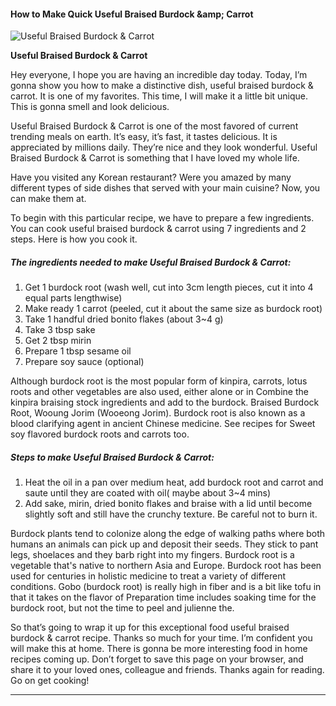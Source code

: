            

#### How to Make Quick Useful Braised Burdock &amp;amp; Carrot

![Useful Braised Burdock &amp; Carrot](https://img-global.cpcdn.com/recipes/2455553_288a23615964035a/751x532cq70/useful-braised-burdock-carrot-recipe-main-photo.jpg)

**Useful Braised Burdock &amp; Carrot**

Hey everyone, I hope you are having an incredible day today. Today, I’m gonna show you how to make a distinctive dish, useful braised burdock & carrot. It is one of my favorites. This time, I will make it a little bit unique. This is gonna smell and look delicious.

Useful Braised Burdock & Carrot is one of the most favored of current trending meals on earth. It’s easy, it’s fast, it tastes delicious. It is appreciated by millions daily. They’re nice and they look wonderful. Useful Braised Burdock & Carrot is something that I have loved my whole life.

Have you visited any Korean restaurant? Were you amazed by many different types of side dishes that served with your main cuisine? Now, you can make them at.

To begin with this particular recipe, we have to prepare a few ingredients. You can cook useful braised burdock & carrot using 7 ingredients and 2 steps. Here is how you cook it.

##### The ingredients needed to make Useful Braised Burdock & Carrot:

1.  Get 1 burdock root (wash well, cut into 3cm length pieces, cut it into 4 equal parts lengthwise)
2.  Make ready 1 carrot (peeled, cut it about the same size as burdock root)
3.  Take 1 handful dried bonito flakes (about 3~4 g)
4.  Take 3 tbsp sake
5.  Get 2 tbsp mirin
6.  Prepare 1 tbsp sesame oil
7.  Prepare soy sauce (optional)

Although burdock root is the most popular form of kinpira, carrots, lotus roots and other vegetables are also used, either alone or in Combine the kinpira braising stock ingredients and add to the burdock. Braised Burdock Root, Wooung Jorim (Wooeong Jorim). Burdock root is also known as a blood clarifying agent in ancient Chinese medicine. See recipes for Sweet soy flavored burdock roots and carrots too.

##### Steps to make Useful Braised Burdock & Carrot:

1.  Heat the oil in a pan over medium heat, add burdock root and carrot and saute until they are coated with oil( maybe about 3~4 mins)
2.  Add sake, mirin, dried bonito flakes and braise with a lid until become slightly soft and still have the crunchy texture. Be careful not to burn it.

Burdock plants tend to colonize along the edge of walking paths where both humans an animals can pick up and deposit their seeds. They stick to pant legs, shoelaces and they barb right into my fingers. Burdock root is a vegetable that's native to northern Asia and Europe. Burdock root has been used for centuries in holistic medicine to treat a variety of different conditions. Gobo (burdock root) is really high in fiber and is a bit like tofu in that it takes on the flavor of Preparation time includes soaking time for the burdock root, but not the time to peel and julienne the.

So that’s going to wrap it up for this exceptional food useful braised burdock & carrot recipe. Thanks so much for your time. I’m confident you will make this at home. There is gonna be more interesting food in home recipes coming up. Don’t forget to save this page on your browser, and share it to your loved ones, colleague and friends. Thanks again for reading. Go on get cooking!

* * *